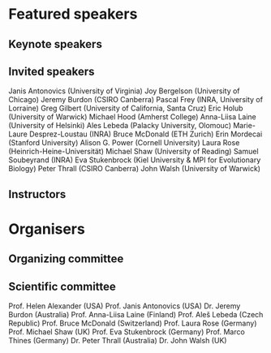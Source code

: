 # Featured speakers

## Keynote speakers


## Invited speakers
Janis Antonovics (University of Virginia)
Joy Bergelson (University of Chicago)
Jeremy Burdon (CSIRO Canberra)
Pascal Frey (INRA, University of Lorraine)
Greg Gilbert (University of California, Santa Cruz)
Eric Holub (University of Warwick)
Michael Hood (Amherst College)
Anna-Liisa Laine (University of Helsinki)
Ales Lebeda (Palacky University, Olomouc)
Marie-Laure Desprez-Loustau (INRA)
Bruce McDonald (ETH Zurich)
Erin Mordecai (Stanford University)
Alison G. Power (Cornell University)
Laura Rose (Heinrich-Heine-Universität)
Michael Shaw (University of Reading)
Samuel Soubeyrand (INRA)
Eva Stukenbrock (Kiel University & MPI for Evolutionary Biology)
Peter Thrall (CSIRO Canberra)
John Walsh (University of Warwick)

## Instructors


# Organisers


## Organizing committee


## Scientific committee
Prof. Helen Alexander (USA)
Prof. Janis Antonovics (USA)
Dr. Jeremy Burdon (Australia)
Prof. Anna-Liisa Laine (Finland)
Prof. Aleš Lebeda (Czech Republic)
Prof. Bruce McDonald (Switzerland)
Prof. Laura Rose (Germany)
Prof. Michael Shaw (UK)
Prof. Eva Stukenbrock (Germany)
Prof. Marco Thines (Germany)
Dr. Peter Thrall (Australia)
Dr. John Walsh (UK)